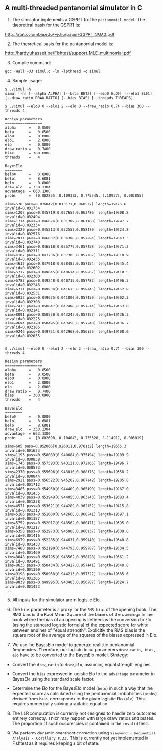 ## A multi-threaded pentanomial simulator in C

1. The simulator implements a GSPRT for the `pentanomial model`.
The theoretical basis for the GSPRT is:

http://stat.columbia.edu/~jcliu/paper/GSPRT_SQA3.pdf

2. The theoretical basis for the pentanomial model is:

http://hardy.uhasselt.be/Fishtest/support_MLE_multinomial.pdf

3. Compile command:

```gcc -Wall -O3 simul.c -lm -lpthread -o simul```

4. Sample usage:

```
$ ./simul -h
simul [-h] [--alpha ALPHA] [--beta BETA] [--elo0 ELO0] [--elo1 ELO1] [--draw_ratio DRAW_RATIO] [--bias BIAS] [--threads THREADS]

$ ./simul --elo0 0 --elo1 2 --elo 0 --draw_ratio 0.74 --bias 300 --threads 4

Design parameters
=================
alpha      =   0.0500
beta       =   0.0500
elo0       =   0.0000
elo1       =   2.0000
elo        =   0.0000
draw_ratio =   0.7400
bias       = 300.0000
threads    =   4

BayesElo
========
belo0      =   0.0000
belo1      =   8.6881
belo       =   0.0000
draw_elo   = 330.2304
advantage  = 663.1300
probs      =  [0.002855, 0.109373, 0.775545, 0.109373, 0.002855]

sims=570 pass=0.036842[0.013172,0.060512] length=19175.6 invalid=0.001754
sims=1203 pass=0.045719[0.027652,0.063786] length=19308.8 invalid=0.002494
sims=1714 pass=0.046674[0.031389,0.061960] length=19297.2 invalid=0.002334
sims=2329 pass=0.045513[0.032557,0.058470] length=19224.8 invalid=0.002576
sims=2911 pass=0.046032[0.034380,0.057684] length=19343.3 invalid=0.002748
sims=3461 pass=0.046518[0.035779,0.057258] length=19371.2 invalid=0.002311
sims=4107 pass=0.047236[0.037305,0.057167] length=19310.9 invalid=0.002435
sims=4612 pass=0.047918[0.038483,0.057354] length=19345.4 invalid=0.002602
sims=5217 pass=0.049645[0.040624,0.058667] length=19418.5 invalid=0.002300
sims=5787 pass=0.049248[0.040715,0.057782] length=19496.3 invalid=0.002246
sims=6321 pass=0.049834[0.041623,0.058045] length=19452.8 invalid=0.002531
sims=6932 pass=0.049625[0.041800,0.057450] length=19502.3 invalid=0.002308
sims=7473 pass=0.050047[0.042480,0.057614] length=19453.0 invalid=0.002141
sims=8091 pass=0.050550[0.043243,0.057857] length=19436.3 invalid=0.002225
sims=8694 pass=0.050495[0.043450,0.057540] length=19436.7 invalid=0.002185
sims=9246 pass=0.049751[0.042968,0.056535] length=19408.0 invalid=0.002055
...

$ ./simul --elo0 0 --elo1 2 --elo 2 --draw_ratio 0.74 --bias 300 --threads 4

Design parameters
=================
alpha      =   0.0500
beta       =   0.0500
elo0       =   0.0000
elo1       =   2.0000
elo        =   2.0000
draw_ratio =   0.7400
bias       = 300.0000
threads    =   4

BayesElo
========
belo0      =   0.0000
belo1      =   8.6881
belo       =   8.6881
draw_elo   = 330.2304
advantage  = 663.1300
probs      =  [0.002698, 0.104042, 0.775328, 0.114912, 0.003019]

sims=605 pass=0.952066[0.926011,0.978122] length=19535.3 invalid=0.001653
sims=1193 pass=0.958089[0.940684,0.975494] length=19209.9 invalid=0.000838
sims=1745 pass=0.957593[0.943121,0.972065] length=19496.7 invalid=0.000573
sims=2370 pass=0.955696[0.943016,0.968376] length=19358.2 invalid=0.000844
sims=2921 pass=0.956522[0.945202,0.967842] length=19205.8 invalid=0.001712
sims=3485 pass=0.954950[0.944409,0.965490] length=19267.0 invalid=0.001435
sims=4039 pass=0.953949[0.944055,0.963843] length=19383.4 invalid=0.001238
sims=4571 pass=0.953621[0.944289,0.962952] length=19415.8 invalid=0.001313
sims=5186 pass=0.951600[0.942660,0.960541] length=19397.1 invalid=0.001157
sims=5752 pass=0.952017[0.943562,0.960471] length=19395.0 invalid=0.001217
sims=6358 pass=0.952973[0.945008,0.960937] length=19300.8 invalid=0.001416
sims=6979 pass=0.952285[0.944631,0.959940] length=19340.8 invalid=0.001433
sims=7488 pass=0.952190[0.944793,0.959587] length=19334.5 invalid=0.001469
sims=8048 pass=0.950795[0.943562,0.958028] length=19361.2 invalid=0.001491
sims=8635 pass=0.950434[0.943427,0.957441] length=19348.8 invalid=0.001390
sims=9198 pass=0.950968[0.944213,0.957722] length=19335.6 invalid=0.001305
sims=9839 pass=0.949995[0.943403,0.956587] length=19324.7 invalid=0.001423
...
```
5. All inputs for the simulator are in logistic Elo.

6. The `bias` parameter is a proxy for the `RMS bias` of the opening book.
The RMS bias is the Root Mean Square of the biases of the openings in
the book where the bias of an opening is defined as the conversion to
Elo (using the standard logistic formula) of the expected score for
white between engines of "equal strength". Explicitly the RMS bias is
the square root of the average of the squares of the biases expressed
in Elo.

7. We use the BayesElo model to generate realistic pentanomial
frequencies. Therefore, our logistic input parameters `draw_ratio,
bias, elo` have to be converted to the BayesElo model. Strategy:

  * Convert the `draw_ratio` to `draw_elo`, assuming equal strength
engines.

  * Convert the `bias` expressed in logistic Elo to the `advantage`
parameter in BayesElo using the standard scale factor. 

  * Determine the Elo for the BayesElo model (`belo`) in such a way
that the expected score as calculated using the pentanomial
probabilities (`probs`) derived from `belo`, corresponds to the given logistic
Elo (`elo`). This requires numerically solving a suitable equation.

8. The LLR computation is currently not designed to handle zero
outcomes entirely correctly.  Thich may happen with large draw_ratios
and biases. The proportion of such occurencies is contained in the
`invalid` field.

9. We perform dynamic overshoot correction using `Siegmund -
Sequential Analysis - Corollary 8.33.` This is currently not yet
implemented in Fishtest as it requires keeping a bit of state.